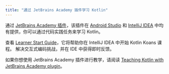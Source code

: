 ```yaml
---
title: "通过 JetBrains Academy 插件学习 Kotlin"
---
```

通过 [JetBrains Academy 插件](https://plugins.jetbrains.com/plugin/10081-jetbrains-academy)，该插件在 [Android Studio](https://developer.android.com/studio) 和 [IntelliJ IDEA](https://www.jetbrains.com/idea/) 中均有提供，你可以通过代码实践任务来学习 Kotlin。

查看 [Learner Start Guide](https://plugins.jetbrains.com/plugin/10081-jetbrains-academy/docs/learner-start-guide.html?section=Kotlin%20Koans)，它将帮助你在 IntelliJ IDEA 中开始 Kotlin Koans 课程。
解决交互式编码挑战，并在 IDE 中获得即时反馈。

如果你想使用 JetBrains Academy 插件进行教学，请阅读 [Teaching Kotlin with JetBrains Academy plugin](edu-tools-educator.md)。